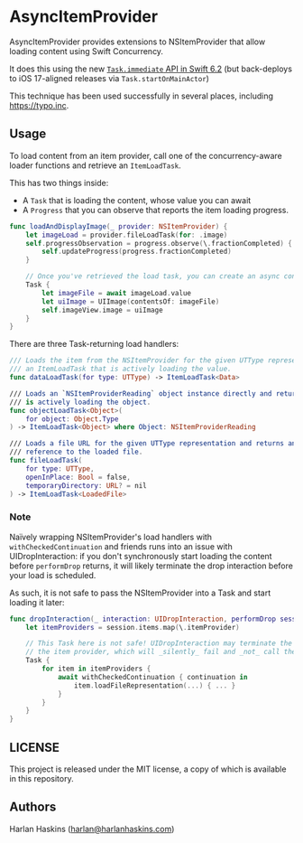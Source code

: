 # AsyncItemProvider

AsyncItemProvider provides extensions to NSItemProvider that allow loading content using Swift Concurrency.

It does this using the new [`Task.immediate` API in Swift 6.2](https://developer.apple.com/documentation/swift/task/immediate(name:priority:executorpreference:operation:)-9bghc) (but back-deploys to iOS 17-aligned releases via `Task.startOnMainActor`)

This technique has been used successfully in several places, including https://typo.inc.

## Usage

To load content from an item provider, call one of the concurrency-aware loader functions and retrieve an `ItemLoadTask`.

This has two things inside:

- A `Task` that is loading the content, whose value you can await
- A `Progress` that you can observe that reports the item loading progress.

```swift
func loadAndDisplayImage(_ provider: NSItemProvider) {
    let imageLoad = provider.fileLoadTask(for: .image)
    self.progressObservation = progress.observe(\.fractionCompleted) { progress, _ in
        self.updateProgress(progress.fractionCompleted)
    }

    // Once you've retrieved the load task, you can create an async context and await the load.
    Task {
        let imageFile = await imageLoad.value
        let uiImage = UIImage(contentsOf: imageFile)
        self.imageView.image = uiImage
    }
}
```

There are three Task-returning load handlers:

```swift
/// Loads the item from the NSItemProvider for the given UTType representation and returns
/// an ItemLoadTask that is actively loading the value.
func dataLoadTask(for type: UTType) -> ItemLoadTask<Data>

/// Loads an `NSItemProviderReading` object instance directly and returns an ItemLoadTask that
/// is actively loading the object.
func objectLoadTask<Object>(
    for object: Object.Type
) -> ItemLoadTask<Object> where Object: NSItemProviderReading

/// Loads a file URL for the given UTType representation and returns an `ItemLoadTask` that has a
/// reference to the loaded file.
func fileLoadTask(
    for type: UTType,
    openInPlace: Bool = false,
    temporaryDirectory: URL? = nil
) -> ItemLoadTask<LoadedFile>
```

### Note

Naïvely wrapping NSItemProvider's load handlers with `withCheckedContinuation` and friends runs into an issue
with UIDropInteraction: if you don't synchronously start loading the content before `performDrop` returns, it
will likely terminate the drop interaction before your load is scheduled.

As such, it is not safe to pass the NSItemProvider into a Task and start loading it later:

```swift
func dropInteraction(_ interaction: UIDropInteraction, performDrop session: any UIDropSession) {
    let itemProviders = session.items.map(\.itemProvider)

    // This Task here is not safe! UIDropInteraction may terminate the session before you start loading from
    // the item provider, which will _silently_ fail and _not_ call the completion handler.
    Task {
        for item in itemProviders {
            await withCheckedContinuation { continuation in
                item.loadFileRepresentation(...) { ... }
            }
        }
    }
}
``` 

## LICENSE

This project is released under the MIT license, a copy of which is available in this repository.

## Authors

Harlan Haskins ([harlan@harlanhaskins.com](mailto:harlan@harlanhaskins.com))
